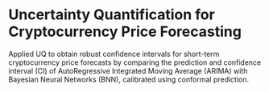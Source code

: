 # Uncertainty Quantification for Cryptocurrency Price Forecasting 
 Applied UQ to obtain robust confidence intervals for short-term cryptocurrency price forecasts by comparing the prediction and confidence interval (CI) of AutoRegressive Integrated Moving Average (ARIMA) with Bayesian Neural Networks (BNN), calibrated using conformal prediction.
